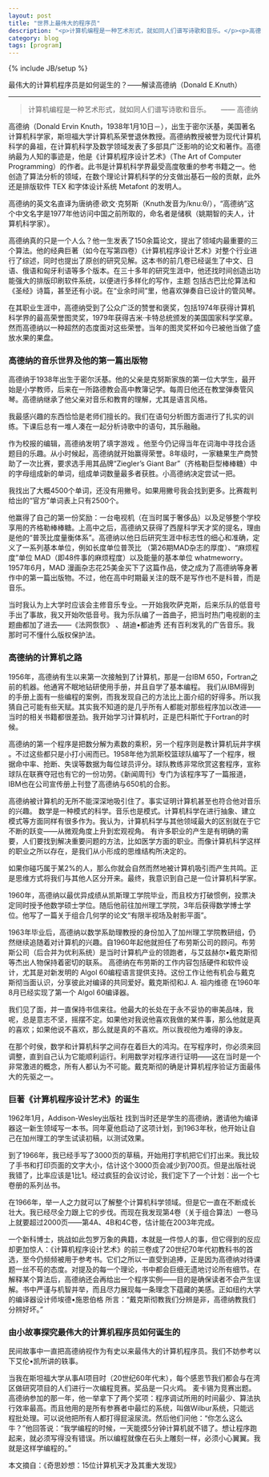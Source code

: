 ```yaml
---
layout: post
title: "世界上最伟大的程序员"
description: "<p>计算机编程是一种艺术形式，就如同人们谱写诗歌和音乐。</p><p>高德纳（Donald Ervin Knuth，1938年1月10日－），出生于密尔沃基，美国著名计算机科学家，斯坦福大学计算机系荣誉退休教授。高德纳教授被誉为现代计算机科学的鼻祖，在计算机科学及数学领域发表了多部具广泛影响的论文和著作。高德纳最为人知的事迹是，他是《计算机程序设计艺术》（The Art of Computer Programming）的作者。此书是计算机科学界最受高度敬重的参考书籍之一。他创造了算法分析的领域，在数个理论计算机科学的分支做出基石一般的贡献，此外还是排版软件 TEX 和字体设计系统 Metafont 的发明人。</p>"
category: blog
tags: [program]
---
```

{% include JB/setup %}

最伟大的计算机程序员是如何诞生的？——解读高德纳（Donald E.Knuth）

----

>计算机编程是一种艺术形式，就如同人们谱写诗歌和音乐。　　—— 高德纳

高德纳（Donald Ervin Knuth，1938年1月10日－），出生于密尔沃基，美国著名计算机科学家，斯坦福大学计算机系荣誉退休教授。高德纳教授被誉为现代计算机科学的鼻祖，在计算机科学及数学领域发表了多部具广泛影响的论文和著作。高德纳最为人知的事迹是，他是《计算机程序设计艺术》（The Art of Computer Programming）的作者。此书是计算机科学界最受高度敬重的参考书籍之一。他创造了算法分析的领域，在数个理论计算机科学的分支做出基石一般的贡献，此外还是排版软件 TEX 和字体设计系统 Metafont 的发明人。

高德纳的英文名直译为唐纳德·欧文·克努斯（Knuth发音为/knuːθ/），“高德纳”这个中文名字是1977年他访问中国之前所取的，命名者是储枫（姚期智的夫人，计算机科学家）。

高德纳真的只是一个人么？他一生发表了150余篇论文，提出了领域内最重要的三个算法。他的经典巨著（如今在写第四卷）《计算机程序设计艺术》对整个行业进行了综述，同时也提出了原创的研究见解。这本书的前几卷已经诞生了中文、日语、俄语和匈牙利语等多个版本。在三十多年的研究生涯中，他还找时间创造出功能强大的排版印刷软件系统，以便进行多样化的写作，主题 包括古巴比伦算法和《圣经》诗篇，甚至还有小说。在“业余时间”里，他喜欢弹奏自已设计的管风琴。

在其职业生涯中，高德纳受到了公众广泛的赞誉和褒奖，包括1974年获得计算机科学界的最高荣誉图灵奖，1979年获得吉米·卡特总统颁发的美国国家科学奖章。然而高德纳以一种超然的态度面对这些荣誉。当年的图灵奖杯如今已被他当做了盛放水果的果盘。

### 高德纳的音乐世界及他的第一篇出版物

高德纳于1938年出生于密尔沃基。他的父亲是克努斯家族的第一位大学生，最开始是小学教师，后来在一所路德教会高中教簿记学。每周日他还在教堂弹奏管风琴。高德纳继承了他父亲对音乐和教育的理解，尤其是语言风格。

我最感兴趣的东西恰恰是老师们擅长的。我们在语句分析图方面进行了扎实的训练。下课后总有一堆人凑在一起分析诗歌中的语句，其乐融融。

作为校报的编辑，高德纳发明了填字游戏 。他至今仍记得当年在词海中寻找合适题目的乐趣。从小时候起，高德纳就开始赢得荣誉。8年级时，一家糖果生产商赞助了一次比赛，要求选手用其品牌“Ziegler’s Giant Bar”（齐格勒巨型棒棒糖）中的字母组成新的单词，组成单词数量最多者获胜。小高德纳决定尝试一把。

我找出了大概4500个单词，还没有用撇号。如果用撇号我会找到更多。比赛裁判给出的“官方”单词表上只有2500个。

他赢得了自己的第一份奖励：一台电视机（在当时属于奢侈品）以及足够整个学校享用的齐格勒棒棒糖。上高中之后，高德纳又获得了西屋科学天才奖的提名，理由是他的“普茨比度量衡体系”。高德纳以他日后研究生涯中标志性的细心和准确，定义了一系列基本单位，例如长度单位普茨比 （第26期MAD杂志的厚度）、“麻烦程度”单位 MAD（即48件事的麻烦程度）以及能量的基本单位 whatmeworry。1957年6月，MAD 漫画杂志花25美金买下了这篇作品，使之成为了高德纳等身著作中的第一篇出版物。不过，他在高中时期最关注的既不是写作也不是科普，而是音乐。

当时我认为上大学时应该会主修音乐专业。一开始我吹萨克斯，后来乐队的低音号手出了事故，我又开始吹低音号。我为乐队编了一首曲子，把当时热门电视剧的主题曲都加了进去——《法网恢恢》 、胡迪•都迪秀 还有百利发乳的广告音乐。我那时可不懂什么版权保护法。

### 高德纳的计算机之路

1956年，高德纳有生以来第一次接触到了计算机，那是一台IBM 650，Fortran之前的机器。他通宵不眠地钻研使用手册，并且自学了基本编程。
我们从IBM得到的手册上面有一些编程的案例，而我发现自己的方法比上面介绍的好得多。所以我猜自己可能有些天赋。其实我不知道的是几乎所有人都能对那些程序加以改进——当时的相关书籍都很差劲。我开始学习计算机时，正是巴科斯忙于Fortran的时候。

高德纳的第一个程序是把数分解为素数的乘积，另一个程序则是教计算机玩井字棋 。不过这些都只是小打小闹而已。1958年他为凯斯校篮球队编写了一个程序，根据命中率、抢断、失误等数据为每位球员评分。球队教练非常欣赏这套程序，宣称球队在联赛夺冠也有它的一份功劳。《新闻周刊》专门为该程序写了一篇报道，IBM也在公司宣传册上刊登了高德纳与650机的合影。 

高德纳被计算机的无所不能深深地吸引住了。事实证明计算机甚至也符合他对音乐的兴趣。 数学是一种模式的科学。音乐也是模式。计算机科学在进行抽象、建立模式等方面同样有很多作为。我认为，计算机科学与其他领域最大的区别就在于它不断的跃变——从微观角度上升到宏观视角。
有许多职业的产生是有明确的需要，人们要找到解决重要问题的方法，比如医学方面的职业。而像计算机科学这样的职业之所以存在，是我们从小形成的思维结构所决定的。

如果你碰巧属于某2%的人，那么你就会自然而然地被计算机吸引而产生共鸣。正是思维方式将我们与其他人区分开来。最终，我意识到自己是一位计算机科学家。

1960年，高德纳以最优异成绩从凯斯理工学院毕业，而且校方打破惯例，投票决定同时授予他数学硕士学位。随后他前往加州理工学院，3年后获得数学博士学位。他写了一篇关于组合几何学的论文“有限半视场及射影平面”。

1963年毕业后，高德纳以数学系助理教授的身份加入了加州理工学院教研组，仍然继续追随着对计算机的兴趣。自1960年起他就担任了布劳斯公司的顾问。布劳斯公司（后合并为优利系统）是当时计算机产业的领跑者，与艾兹赫尔•戴克斯彻等杰出人物保持着密切的联系。
高德纳在布劳斯的工作内容包括硬件和软件设计，尤其是对新发明的 Algol 60编程语言提供支持。这份工作让他有机会与戴克斯彻当面认识，分享彼此对编译的共同爱好。戴克斯彻和J. A. 祖内维德 在1960年8月已经实现了第一个 Algol 60编译器。

我们见了面，并一直保持书信来往。他最大的长处在于永不妥协的审美品味，我呢，总是意志不坚，摇摆不定。如果他对我说他喜欢我做的某件事，那么他就是真的喜欢；如果他说不喜欢，那么就是真的不喜欢。所以我视他为难得的诤友。

在那个时侯，数学和计算机科学之间存在着巨大的鸿沟。在写程序时，你必须来回调整，直到自己认为它能顺利运行。利用数学对程序进行证明——这在当时是一个非常激进的概念，所有人都认为不可能。戴克斯彻的确是计算机程序验证方面最伟大的先驱之一。

### 巨著《计算机程序设计艺术》的诞生

1962年1月，Addison-Wesley出版社 找到当时还是学生的高德纳，邀请他为编译器这一新生领域写一本书。同年夏他启动了这项计划，到1963年秋，他开始让自己在加州理工的学生试读初稿，以测试效果。

到了1966年，我已经手写了3000页的草稿，开始用打字机把它们打出来。我比较了手书和打印页面的文字大小，估计这个3000页会减少到700页。但是出版社说我错了，比率应该是1比1。经过疯狂的会议讨论，我们定下了一个计划：出一个七卷册的系列丛书。

在1966年，举一人之力就可以了解整个计算机科学领域。但是它一直在不断成长壮大。我已经尽全力跟上它的步伐。而现在我发现第4卷（关于组合算法）一卷马上就要超过2000页——第4A、4B和4C卷，估计能在2003年完成。

一个新科博士，挑战如此包罗万象的典籍，本就是一件惊人的事，但它得到的反应却更加惊人：《计算机程序设计艺术》的前三卷成了20世纪70年代初教科书的首选，至今仍频频被用于参考书。它们之所以一直受到追捧，正是因为高德纳对待课题一丝不苟的态度。对提及的每一个理论，书中都会巨细无遗地讨论所有细节。在解释某个算法后，高德纳还会再给出一个程序实例——目的是确保读者不会产生误解。书中严谨与机智并举，而且尽力展现每一条理念下蕴藏的美感。正如纽约大学的编译器设计师埃德•施恩伯格 所言：“戴克斯彻教我们分辨是非，高德纳教我们分辨好坏。”

### 由小故事探究最伟大的计算机程序员如何诞生的

民间故事中一直把高德纳视作为有史以来最伟大的计算机程序员。我们不妨参考以下艾伦•凯所讲的轶事。

当我在斯坦福大学从事AI项目时（20世纪60年代末），每个感恩节我们都会与在湾区做研究项目的人们进行一次编程竞赛。奖品是一只火鸡。 麦卡锡为竞赛出题。高德纳参加的那一年，他一举拿下了两个奖项：程序调试所用的时间最少、算法执行效率最高。而且他用的是所有参赛者中最烂的系统，叫做Wilbur系统，只能远程批处理。可以说他把所有人都打得屁滚尿流。然后他们问他：“你怎么这么牛？”他回答说：“我学编程的时候，一天能摸5分钟计算机就不错了。想让程序跑起来，就必须写得没有错误。所以编程就像在石头上雕刻一样，必须小心翼翼。我就是这样学编程的。”

本文摘自：《奇思妙想：15位计算机天才及其重大发现》
